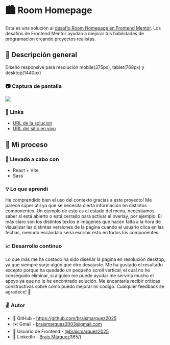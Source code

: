 # 🏙️ Room Homepage
Esta es una solución al [desafío Room Homepage en Frontend Mentor](https://www.frontendmentor.io/challenges/room-homepage-BtdBY_ENq). Los desafíos de Frontend Mentor ayudan a mejorar tus habilidades de programación creando proyectos realistas.


## 🔎 Descripción general
Diseño responsive para resolución mobile(375px), tablet(768px) y desktop(1440px)

### 📷 Captura de pantalla
![](./src/assets/images/)


### 🔗 Links
- [URL de la solucion]()
- [URL del sitio en vivo]()


## 🚀 Mi proceso

### 🔧 Llevado a cabo con
- React + Vite
- Sass


### 💡 Lo que aprendí
He comprendido bien el uso del contexto gracias a este proyecto! Me parece súper útil ya que se necesita cierta información en distintos componentes. Un ejemplo de esto es el estado del menu, necesitamos saber si está abierto o está cerrado para activar el overlay, por ejemplo. El más claro son los distintos textos e imágenes que hacen falta a la hora de visualizar las distintas versiones de la página cuando el usuario clica en las fechas, menudo escándalo sería escribir esto en todos los componentes. 

### 📈 Desarrollo continuo
Lo que más me ha costado ha sido diseñar la página en resolución desktop, ya que siempre surje algún que otro desajuste. Me ha gustado el resultado excepto porque ha quedado un pequeño scroll vertical, el cual no he conseguido eliminar, si alguien me puede ayudar me serviría mucho el apoyo ya que no le he encontrado solución.
Me encantaría recibir críticas constructivas sobre como puedo mejorar mi código. Cualquier feedback se agradece! 🙌


### ✌️ Autor 
- 💼 GitHub - https://github.com/braismarquez2025
- ✉️ Gmail - braismarquez2003@gmail.com
- 👤 Usuario de Frontend - [@braismarquez2025](https://www.frontendmentor.io/profile/braismarquez2025)
- 🔗 LinkedIn - [Brais Márquez](https://www.linkedin.com/in/brais-m%C3%A1rquez-b133b7365/)365/)